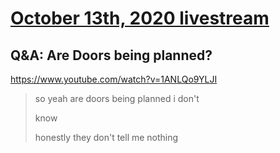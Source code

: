 # [October 13th, 2020 livestream](../2020-10-13.md)
## Q&A: Are Doors being planned?
https://www.youtube.com/watch?v=1ANLQo9YLJI
> so yeah are doors being planned i don't
> 
> know
> 
> honestly they don't tell me nothing
> 
